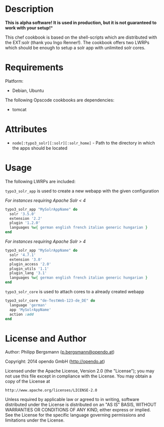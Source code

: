 Description
===========

**This is alpha software! It is used in production, but it is not guaranteed to work with your setup!***

This chef cookbook is based on the shell-scripts which are distributed with the EXT:solr (thank you Ingo Renner!). The
cookbook offers two LWRPs which should be enough to setup a solr app with unlimited solr cores.

Requirements
============

Platform:

* Debian, Ubuntu

The following Opscode cookbooks are dependencies:

* tomcat

Attributes
==========

* `node[:typo3_solr][:solr][:solr_home]` - Path to the directory in which the apps should be located

Usage
=====

The following LWRPs are included:

`typo3_solr_app` is used to create a new webapp with the given configuration

*For instances requiring Apache Solr < 4*

```ruby
typo3_solr_app "MySolrAppName" do
  solr '3.5.0'
  extension '2.2'
  plugin '1.2.0'
  languages %w{ german english french italian generic hungarian }
end
```

*For instances requiring Apache Solr > 4*

```ruby
typo3_solr_app "MySolrAppName" do
  solr '4.7.1'
  extension '3.0'
  plugin_access '2.0'
  plugin_utils '1.1'
  plugin_lang '3.1'
  languages %w{ german english french italian generic hungarian }
end
```

`typo3_solr_core` is used to attach cores to a already created webapp

```ruby
typo3_solr_core "de-TestWeb-123-de_DE" do
  language 'german'
  app 'MySolrAppName'
  action :add
end
```

License and Author
==================

Author: Philipp Bergsmann (<p.bergsmann@opendo.at>)

Copyright: 2014 opendo GmbH (http://opendo.at)

Licensed under the Apache License, Version 2.0 (the "License");
you may not use this file except in compliance with the License.
You may obtain a copy of the License at

    http://www.apache.org/licenses/LICENSE-2.0

Unless required by applicable law or agreed to in writing, software
distributed under the License is distributed on an "AS IS" BASIS,
WITHOUT WARRANTIES OR CONDITIONS OF ANY KIND, either express or implied.
See the License for the specific language governing permissions and
limitations under the License.
